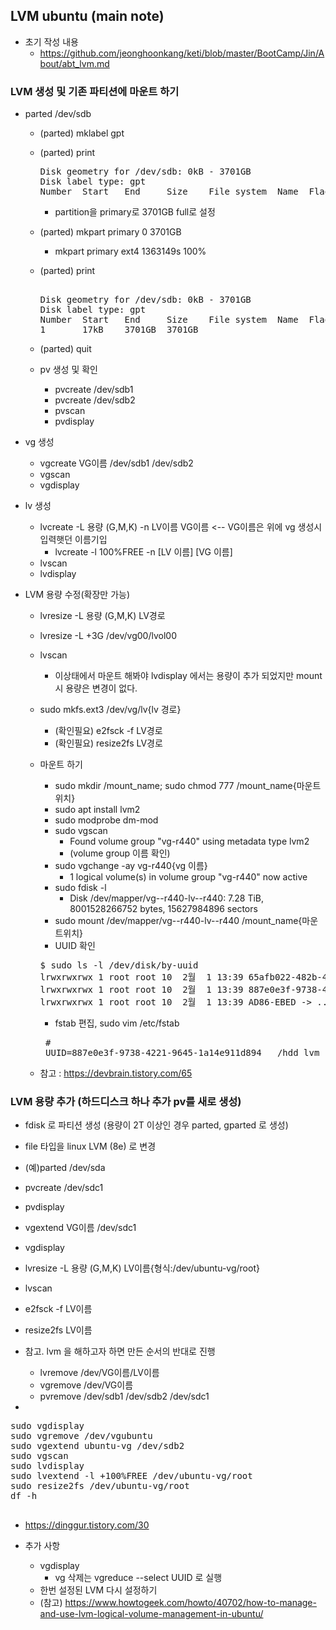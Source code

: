 ## LVM ubuntu (main note)
- 초기 작성 내용
  - https://github.com/jeonghoonkang/keti/blob/master/BootCamp/Jin/About/abt_lvm.md

### LVM 생성 및 기존 파티션에 마운트 하기

- parted /dev/sdb
  - (parted) mklabel gpt
  - (parted) print                                                           
    <pre>
    Disk geometry for /dev/sdb: 0kB - 3701GB
    Disk label type: gpt
    Number  Start   End     Size    File system  Name  Flags
    </pre>
    - partition을 primary로 3701GB full로 설정 
  - (parted) mkpart primary 0 3701GB
    - mkpart primary ext4 1363149s 100% 
  - (parted) print    
    <pre>                                                      
    Disk geometry for /dev/sdb: 0kB - 3701GB
    Disk label type: gpt
    Number  Start   End     Size    File system  Name  Flags
    1       17kB    3701GB  3701GB                                    
    </pre>
  - (parted) quit                                                            
  
  - pv 생성 및 확인 
    - pvcreate /dev/sdb1
    - pvcreate /dev/sdb2
    - pvscan
    - pvdisplay

- vg 생성
  - vgcreate VG이름 /dev/sdb1 /dev/sdb2
  - vgscan
  - vgdisplay

- lv 생성
  - lvcreate -L 용량 (G,M,K) -n  LV이름 VG이름     <-- VG이름은 위에 vg 생성시 입력햇던 이름기입
    - lvcreate -l 100%FREE -n [LV 이름] [VG 이름] 
  - lvscan
  - lvdisplay 

- LVM 용량 수정(확장만 가능)
  - lvresize -L 용량 (G,M,K) LV경로
  - lvresize -L +3G /dev/vg00/lvol00
  - lvscan
    - 이상태에서 마운트 해봐야 lvdisplay  에서는 용량이 추가 되었지만 mount 시 용량은 변경이 없다.
  - sudo mkfs.ext3 /dev/vg/lv{lv 경로} 
    - (확인필요) e2fsck -f LV경로
    - (확인필요) resize2fs LV경로

  - 마운트 하기
    - sudo mkdir /mount_name; sudo chmod 777 /mount_name{마운트위치}
    - sudo apt install lvm2
    - sudo modprobe dm-mod
    - sudo vgscan 
      - Found volume group "vg-r440" using metadata type lvm2 
      - (volume group 이름 확인)
    - sudo vgchange -ay vg-r440{vg 이름}
      -   1 logical volume(s) in volume group "vg-r440" now active 
    - sudo fdisk -l
      - Disk /dev/mapper/vg--r440-lv--r440: 7.28 TiB, 8001528266752 bytes, 15627984896 sectors
    - sudo mount /dev/mapper/vg--r440-lv--r440 /mount_name{마운트위치}   
    - UUID 확인 
    <pre>
    $ sudo ls -l /dev/disk/by-uuid
    lrwxrwxrwx 1 root root 10  2월  1 13:39 65afb022-482b-4244-ba26-bc4d469ab131 -> ../../sda2
    lrwxrwxrwx 1 root root 10  2월  1 13:39 887e0e3f-9738-4221-9645-1a14e911d894 -> ../../dm-0
    lrwxrwxrwx 1 root root 10  2월  1 13:39 AD86-EBED -> ../../sda1
    </pre>
    - fstab 편집, sudo vim /etc/fstab
    <pre>
     # <file system> <mount point>   <type>  <options>       <dump>  <pass>
     UUID=887e0e3f-9738-4221-9645-1a14e911d894   /hdd_lvm    ext3    defaults    0   1
    </pre>
     
  - 참고 : https://devbrain.tistory.com/65

### LVM  용량 추가 (하드디스크 하나 추가 pv를 새로 생성)

  - fdisk 로 파티션 생성 (용량이 2T 이상인 경우 parted, gparted 로 생성) 
  - file 타입을 linux LVM (8e) 로 변경
  - (예)parted /dev/sda

  - pvcreate /dev/sdc1
  - pvdisplay
  
  - vgextend VG이름 /dev/sdc1
  - vgdisplay

  - lvresize -L 용량 (G,M,K) LV이름{형식:/dev/ubuntu-vg/root}
  - lvscan

  - e2fsck -f LV이름
  - resize2fs LV이름

  - 참고. lvm 을 해하고자 하면 만든 순서의 반대로 진행

    - lvremove /dev/VG이름/LV이름
    - vgremove /dev/VG이름
    - pvremove /dev/sdb1 /dev/sdb2 /dev/sdc1

  - 
<pre>
sudo vgdisplay
sudo vgremove /dev/vgubuntu                                                                                                                                         
sudo vgextend ubuntu-vg /dev/sdb2                                                                                                                                
sudo vgscan                                                                                                                                                      
sudo lvdisplay                                                                                                                                                  
sudo lvextend -l +100%FREE /dev/ubuntu-vg/root                                                                                                                   
sudo resize2fs /dev/ubuntu-vg/root   
df -h                                                                                                                                                            
</pre>

## 
- https://dinggur.tistory.com/30

- 추가 사항
  - vgdisplay
    - vg 삭제는 vgreduce --select UUID 로 실행 
  - 한번 설정된 LVM 다시 설정하기
  - (참고) https://www.howtogeek.com/howto/40702/how-to-manage-and-use-lvm-logical-volume-management-in-ubuntu/
  
  
